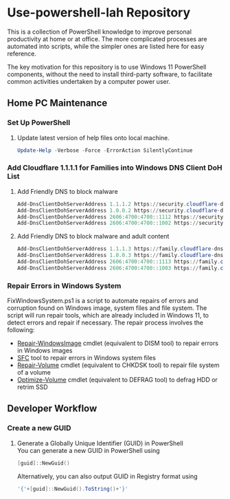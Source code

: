 # Use-powershell-lah Repository

This is a collection of PowerShell knowledge to improve personal productivity at
home or at office. The more complicated processes are automated into scripts,
while the simpler ones are listed here for easy reference.

The key motivation for this repository is to use Windows 11 PowerShell
components, without the need to install third-party software, to facilitate
common activities undertaken by a computer power user.

## Home PC Maintenance

### Set Up PowerShell

1. Update latest version of help files onto local machine.

    ```powershell
    Update-Help -Verbose -Force -ErrorAction SilentlyContinue
    ```



### Add Cloudflare 1.1.1.1 for Families into Windows DNS Client DoH List

1. Add Friendly DNS to block malware

    ```powershell
    Add-DnsClientDohServerAddress 1.1.1.2 https://security.cloudflare-dns.com/dns-query -AutoUpgrade $True
    Add-DnsClientDohServerAddress 1.0.0.2 https://security.cloudflare-dns.com/dns-query -AutoUpgrade $True
    Add-DnsClientDohServerAddress 2606:4700:4700::1112 https://security.cloudflare-dns.com/dns-query -AutoUpgrade $True
    Add-DnsClientDohServerAddress 2606:4700:4700::1002 https://security.cloudflare-dns.com/dns-query -AutoUpgrade $True
    ```

1. Add Friendly DNS to block malware and adult content

    ```powershell
    Add-DnsClientDohServerAddress 1.1.1.3 https://family.cloudflare-dns.com/dns-query -AutoUpgrade $True
    Add-DnsClientDohServerAddress 1.0.0.3 https://family.cloudflare-dns.com/dns-query -AutoUpgrade $True
    Add-DnsClientDohServerAddress 2606:4700:4700::1113 https://family.cloudflare-dns.com/dns-query -AutoUpgrade $True
    Add-DnsClientDohServerAddress 2606:4700:4700::1003 https://family.cloudflare-dns.com/dns-query -AutoUpgrade $True
    ```

### Repair Errors in Windows System

FixWindowsSystem.ps1 is a script to automate repairs of errors and corruption
found on Windows image, system files and file system. The script will run repair
tools, which are already included in Windows 11, to detect errors and repair if
necessary. The repair process involves the following:

- [Repair-WindowsImage](https://learn.microsoft.com/en-us/powershell/module/dism/repair-windowsimage)
  cmdlet (equivalent to DISM tool) to repair errors in Windows images
- [SFC](https://learn.microsoft.com/en-us/troubleshoot/windows-server/deployment/system-file-checker)
  tool to repair errors in Windows system files
- [Repair-Volume](https://learn.microsoft.com/en-us/powershell/module/storage/repair-volume)
  cmdlet (equivalent to CHKDSK tool) to repair file system of a volume
- [Optimize-Volume](https://learn.microsoft.com/en-us/powershell/module/storage/optimize-volume)
  cmdlet (equivalent to DEFRAG tool) to defrag HDD or retrim SSD

## Developer Workflow

### Create a new GUID

1. Generate a Globally Unique Identifier (GUID) in PowerShell  
   You can generate a new GUID in PowerShell using

    ```powershell
    [guid]::NewGuid()
    ```

   Alternatively, you can also output GUID in Registry format using

   ```powershell
   '{'+[guid]::NewGuid().ToString()+'}'
   ```
